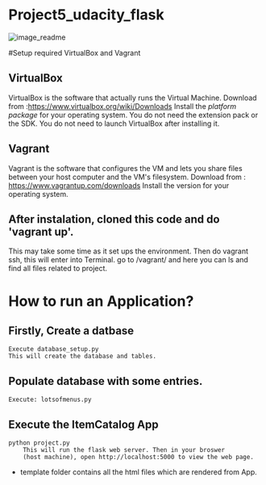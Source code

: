 # Project5_udacity_flask
![image_readme](https://cloud.githubusercontent.com/assets/15641327/20195711/7d769c0c-a74c-11e6-9bdf-61b1e0d546c6.png)

#Setup required VirtualBox and Vagrant

## VirtualBox
VirtualBox is the software that actually runs the Virtual Machine.
Download from :https://www.virtualbox.org/wiki/Downloads
Install the *platform package* for your operating system.
You do not need the extension pack or the SDK.
You do not need to launch VirtualBox after installing it.

## Vagrant
Vagrant is the software that configures the VM and lets you share files between
your host computer and the VM's filesystem.
Download from : https://www.vagrantup.com/downloads
Install the version for your operating system.

## After instalation, cloned this code and do 'vagrant up'.
This may take some time as it set ups the environment.
Then do vagrant ssh, this will enter into Terminal.
go to /vagrant/ and here you can ls and find all files related to project.

# How to run an Application?
## Firstly, Create a datbase
    Execute database_setup.py
    This will create the database and tables.
## Populate database with some entries.
    Execute: lotsofmenus.py
## Execute the ItemCatalog App
    python project.py
        This will run the flask web server. Then in your broswer
        (host machine), open http://localhost:5000 to view the web page.

* template folder contains all the html files which are rendered from App.
